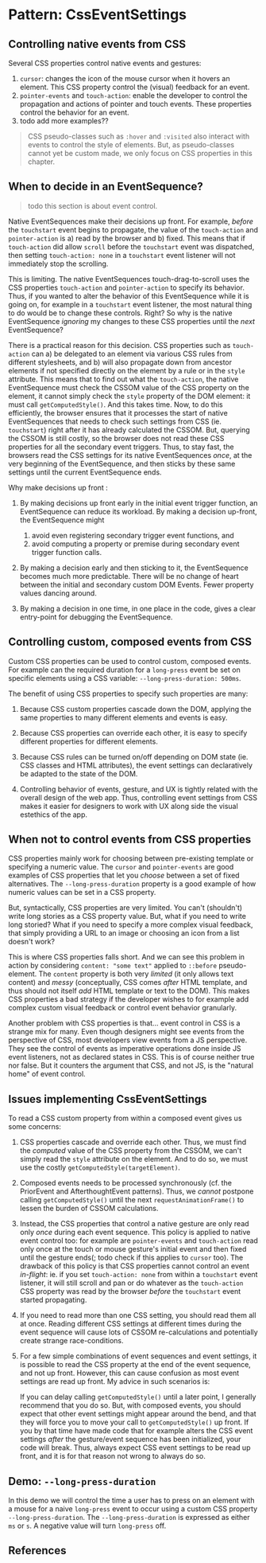 # Pattern: CssEventSettings

## Controlling native events from CSS

Several CSS properties control native events and gestures:

1. `cursor`: changes the icon of the mouse cursor when it hovers an element. This CSS property control the (visual) feedback for an event.
2. `pointer-events` and `touch-action`: enable the developer to control the propagation and actions of pointer and touch events. These properties control the behavior for an event. 
3. todo add more examples?? 

> CSS pseudo-classes such as `:hover` and `:visited` also interact with events to control the style of elements. But, as pseudo-classes cannot yet be custom made, we only focus on CSS properties in this chapter. 

## When to decide in an EventSequence?

> todo this section is about event control.

Native EventSequences make their decisions up front. For example, *before* the `touchstart` event begins to propagate, the value of the `touch-action` and `pointer-action` is a) read by the browser and b) fixed. This means that if `touch-action` did allow `scroll` before the `touchstart` event was dispatched, then setting `touch-action: none` in a `touchstart` event listener will not immediately stop the scrolling.

This is limiting. The native EventSequences touch-drag-to-scroll uses the CSS properties `touch-action` and `pointer-action` to specify its behavior. Thus, if you wanted to alter the behavior of this EventSequence while it is going on, for example in a `touchstart` event listener, the most natural thing to do would be to change these controls. Right? So why is the native EventSequence *ignoring* my changes to these CSS properties until the *next* EventSequence?

There is a practical reason for this decision. CSS properties such as `touch-action` can a) be delegated to an element via various CSS rules from different stylesheets, and b) will also propagate down from ancestor elements if not specified directly on the element by a rule or in the `style` attribute. This means that to find out what the `touch-action`, the native EventSequence must check the CSSOM value of the CSS property on the element, it cannot simply check the `style` property of the DOM element: it must call `getComputedStyle()`. And this takes time. Now, to do this efficiently, the browser ensures that it processes the start of native EventSequences that needs to check such settings from CSS (ie. `touchstart`) right after it has already calculated the CSSOM. But, querying the CSSOM is still costly, so the browser does not read these CSS properties for all the secondary event triggers. Thus, to stay fast, the browsers read the CSS settings for its native EventSequences *once*, at the very beginning of the EventSequence, and then sticks by these same settings until the current EventSequence ends. 

Why make decisions up front :        

1. By making decisions up front early in the initial event trigger function, an EventSequence can reduce its workload. By making a decision up-front, the EventSequence might
   1. avoid even registering secondary trigger event functions, and
   2. avoid computing a property or premise during secondary event trigger function calls.
   
2. By making a decision early and then sticking to it, the EventSequence becomes much more predictable. There will be no change of heart between the initial and secondary custom DOM Events. Fewer property values dancing around.
   
3. By making a decision in one time, in one place in the code, gives a clear entry-point for debugging the EventSequence.

## Controlling custom, composed events from CSS

Custom CSS properties can be used to control custom, composed events. For example can the required duration for a `long-press` event be set on specific elements using a CSS variable: `--long-press-duration: 500ms`. 

The benefit of using CSS properties to specify such properties are many:

1. Because CSS custom properties cascade down the DOM, applying the same properties to many different elements and events is easy. 

2. Because CSS properties can override each other, it is easy to specify different properties for different elements. 

3. Because CSS rules can be turned on/off depending on DOM state (ie. CSS classes and HTML attributes), the event settings can declaratively be adapted to the state of the DOM.

4. Controlling behavior of events, gesture, and UX is tightly related with the overall design of the web app. Thus, controlling event settings from CSS makes it easier for designers to work with UX along side the visual estethics of the app.

## When not to control events from CSS properties

CSS properties mainly work for choosing between pre-existing template or specifying a numeric value. The `cursor` and `pointer-events` are good examples of CSS properties that let you *choose* between a set of fixed alternatives. The `--long-press-duration` property is a good example of how numeric values can be set in a CSS property. 

But, syntactically, CSS properties are very limited. You can't (shouldn't) write long stories as a CSS property value. But, what if you need to write long storied? What if you need to specify a more complex visual feedback, that simply providing a URL to an image or choosing an icon from a list doesn't work?

This is where CSS properties falls short. And we can see this problem in action by considering `content: "some text"` applied to `::before` pseudo-element. The `content` property is both very *limited* (it only allows text content) and *messy* (conceptually, CSS comes *after* HTML template, and thus should not itself *add* HTML template or text to the DOM). This makes CSS properties a bad strategy if the developer wishes to for example add complex custom visual feedback or control event behavior granularly.

Another problem with CSS properties is that... event control in CSS is a strange mix for many. Even though designers might see events from the perspective of CSS, most developers view events from a JS perspective. They see the control of events as imperative operations done inside JS event listeners, not as declared states in CSS. This is of course neither true nor false. But it counters the argument that CSS, and not JS, is the "natural home" of event control.

## Issues implementing CssEventSettings

To read a CSS custom property from within a composed event gives us some concerns:

1. CSS properties cascade and override each other. Thus, we must find the *computed* value of the CSS property from the CSSOM, we can't simply read the `style` attribute on the element. And to do so, we must use the costly `getComputedStyle(targetElement)`.

2. Composed events needs to be processed synchronously (cf. the PriorEvent and AfterthoughtEvent patterns). Thus, we *cannot* postpone calling `getComputedStyle()` until the next `requestAnimationFrame()` to lessen the burden of CSSOM calculations.

3. Instead, the CSS properties that control a native gesture are only read only *once* during each event sequence. This policy is applied to native event control too: for example are `pointer-events` and `touch-action` read only once at the touch or mouse gesture's initial event and then fixed until the gesture ends(; todo check if this applies to `cursor` too). The drawback of this policy is that CSS properties cannot control an event *in-flight*: ie. if you set `touch-action: none` from within a `touchstart` event listener, it will still scroll and pan or do whatever as the `touch-action` CSS property was read by the browser *before* the `touchstart` event started propagating.

4. If you need to read more than one CSS setting, you should read them all at once. Reading different CSS settings at different times during the event sequence will cause lots of CSSOM re-calculations and potentially create strange race-conditions.

5. For a few simple combinations of event sequences and event settings, it is possible to read the CSS property at the end of the event sequence, and not up front. However, this can cause confusion as most event settings are read up front. My advice in such scenarios is:

   If you can delay calling `getComputedStyle()` until a later point, I generally recommend that you do so. But, with composed events, you should expect that other event settings might appear around the bend, and that they will force you to move your call to `getComputedStyle()` up front. If you by that time have made code that for example alters the CSS event settings *after* the gesture/event sequence has been initialized, your code will break. Thus, always expect CSS event settings to be read up front, and it is for that reason not wrong to always do so.
 
## Demo: `--long-press-duration`

In this demo we will control the time a user has to press on an element with a mouse for a naive `long-press` event to occur using a custom CSS property `--long-press-duration`. The `--long-press-duration` is expressed as either `ms` or `s`. A negative value will turn `long-press` off.

<pretty-printer href="./demo/long-press-settings-css.js"></pretty-printer>

<code-demo src="./demo/long-press-settings-css.html"></code-demo>

## References
